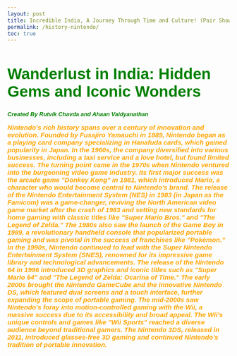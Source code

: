```yaml
---
layout: post
title: Incredible India, A Journey Through Time and Culture! (Pair Showcase)
permalink: /history-nintendo/
toc: true
---
```



<html>
<body>
<h1 style="font-size:300%; color: Green; font: bold 35px Arial, sans-serif;">Wanderlust in India: Hidden Gems and Iconic Wonders
 </h1>
 <p1 style="font-size:100%; color: Green; font: italic bold 13px Arial, sans-serif;">Created By Rutvik Chavda and Ahaan Vaidyanathan </p1>


<p2 style="font-size:100%; color: Orange; font: italic bold 15px Arial, sans-serif;"> Nintendo's rich history spans over a century of innovation and evolution. Founded by Fusajiro Yamauchi in 1889, Nintendo began as a playing card company specializing in Hanafuda cards, which gained popularity in Japan. In the 1960s, the company diversified into various businesses, including a taxi service and a love hotel, but found limited success. The turning point came in the 1970s when Nintendo ventured into the burgeoning video game industry. Its first major success was the arcade game "Donkey Kong" in 1981, which introduced Mario, a character who would become central to Nintendo's brand.
The release of the Nintendo Entertainment System (NES) in 1983 (in Japan as the Famicom) was a game-changer, reviving the North American video game market after the crash of 1983 and setting new standards for home gaming with classic titles like "Super Mario Bros." and "The Legend of Zelda." The 1980s also saw the launch of the Game Boy in 1989, a revolutionary handheld console that popularized portable gaming and was pivotal in the success of franchises like "Pokémon." In the 1990s, Nintendo continued to lead with the Super Nintendo Entertainment System (SNES), renowned for its impressive game library and technological advancements. The release of the Nintendo 64 in 1996 introduced 3D graphics and iconic titles such as "Super Mario 64" and "The Legend of Zelda: Ocarina of Time." The early 2000s brought the Nintendo GameCube and the innovative Nintendo DS, which featured dual screens and a touch interface, further expanding the scope of portable gaming. The mid-2000s saw Nintendo's foray into motion-controlled gaming with the Wii, a massive success due to its accessibility and broad appeal. The Wii's unique controls and games like "Wii Sports" reached a diverse audience beyond traditional gamers. The Nintendo 3DS, released in 2011, introduced glasses-free 3D gaming and continued Nintendo's tradition of portable innovation.  </p2>



</body>
</html>